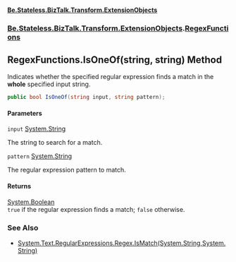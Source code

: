 #### [Be.Stateless.BizTalk.Transform.ExtensionObjects](README.md 'README')
### [Be.Stateless.BizTalk.Transform.ExtensionObjects](Be.Stateless.BizTalk.Transform.ExtensionObjects.md 'Be.Stateless.BizTalk.Transform.ExtensionObjects').[RegexFunctions](RegexFunctions.md 'Be.Stateless.BizTalk.Transform.ExtensionObjects.RegexFunctions')

## RegexFunctions.IsOneOf(string, string) Method

Indicates whether the specified regular expression finds a match in the <b>whole</b> specified input string.

```csharp
public bool IsOneOf(string input, string pattern);
```
#### Parameters

<a name='Be.Stateless.BizTalk.Transform.ExtensionObjects.RegexFunctions.IsOneOf(string,string).input'></a>

`input` [System.String](https://docs.microsoft.com/en-us/dotnet/api/System.String 'System.String')

The string to search for a match.

<a name='Be.Stateless.BizTalk.Transform.ExtensionObjects.RegexFunctions.IsOneOf(string,string).pattern'></a>

`pattern` [System.String](https://docs.microsoft.com/en-us/dotnet/api/System.String 'System.String')

The regular expression pattern to match.

#### Returns
[System.Boolean](https://docs.microsoft.com/en-us/dotnet/api/System.Boolean 'System.Boolean')  
`true` if the regular expression finds a match; `false` otherwise.

### See Also
- [System.Text.RegularExpressions.Regex.IsMatch(System.String,System.String)](https://docs.microsoft.com/en-us/dotnet/api/System.Text.RegularExpressions.Regex.IsMatch#System_Text_RegularExpressions_Regex_IsMatch_System_String,System_String_ 'System.Text.RegularExpressions.Regex.IsMatch(System.String,System.String)')